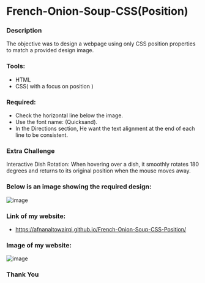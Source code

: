 #    French-Onion-Soup-CSS(Position)

### Description
The objective was to design a webpage using only CSS position properties to match a provided design image.

### Tools:
- HTML
- CSS( with a focus on position )

### Required:
- Check the horizontal line below the image.
- Use the font name: (Quicksand).
- In the Directions section, He want the text alignment at the end of each line to be consistent.

### Extra Challenge

Interactive Dish Rotation: When hovering over a dish, it smoothly rotates 180 degrees and returns to its original position when the mouse moves away.

### Below is an image showing the required design:
![image](https://github.com/user-attachments/assets/202a2bf1-6657-4fe8-b03c-1e4f90d866e5)

### Link of my website:
- https://afnanaltowairqi.github.io/French-Onion-Soup-CSS-Position/

### Image of my website:
![image](https://github.com/user-attachments/assets/a97504d9-28ac-46b5-9747-927b145c4ce1)

### Thank You
